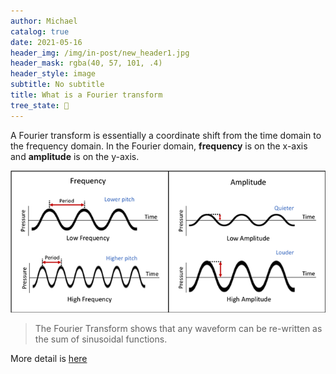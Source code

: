 ```yaml
---
author: Michael
catalog: true
date: 2021-05-16
header_img: /img/in-post/new_header1.jpg
header_mask: rgba(40, 57, 101, .4)
header_style: image
subtitle: No subtitle
title: What is a Fourier transform
tree_state: 🌱
---
```


A Fourier transform is essentially a coordinate shift from the time domain to the frequency domain. In the Fourier domain, **frequency** is on the x-axis and **amplitude** is on the y-axis.

![frequency_and_amplitude](../search_pics/amplitude_frequency.png)

> The Fourier Transform shows that any waveform can be re-written as the sum of sinusoidal functions.

More detail is [here](http://www.thefouriertransform.com)